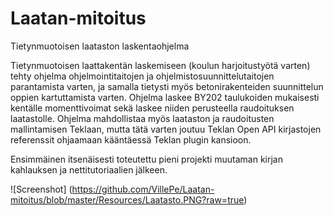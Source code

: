 # Laatan-mitoitus
Tietynmuotoisen laataston laskentaohjelma

Tietynmuotoisen laattakentän laskemiseen (koulun harjoitustyötä varten) tehty ohjelma ohjelmointitaitojen ja ohjelmistosuunnittelutaitojen parantamista varten, ja samalla tietysti myös betonirakenteiden suunnittelun oppien kartuttamista varten.
Ohjelma laskee BY202 taulukoiden mukaisesti kentälle momenttivoimat sekä laskee niiden perusteella raudoituksen laatastolle.
Ohjelma mahdollistaa myös laataston ja raudoitusten mallintamisen Teklaan, mutta tätä varten joutuu Teklan Open API kirjastojen referenssit ohjaamaan kääntäessä Teklan plugin kansioon.

Ensimmäinen itsenäisesti toteutettu pieni projekti muutaman kirjan kahlauksen ja nettitutoriaalien jälkeen.

![Screenshot] (https://github.com/VillePe/Laatan-mitoitus/blob/master/Resources/Laatasto.PNG?raw=true)
